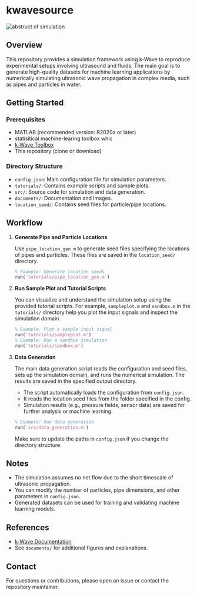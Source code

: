# kwavesource

![abstruct of simulation](./documents/pictures/multicombined_visualization_transparent.png)


## Overview

This repository provides a simulation framework using k-Wave to reproduce experimental setups involving ultrasound and fluids. The main goal is to generate high-quality datasets for machine learning applications by numerically simulating ultrasonic wave propagation in complex media, such as pipes and particles in water.

## Getting Started

### Prerequisites

- MATLAB (recommended version: R2020a or later)
- statisitical machine-learing toolbox whic
- [k-Wave Toolbox](https://www.k-wave.org/)
- This repository (clone or download)

### Directory Structure

- `config.json`: Main configuration file for simulation parameters.
- `tutorials/`: Contains example scripts and sample plots.
- `src/`: Source code for simulation and data generation.
- `documents/`: Documentation and images.
- `location_seed/`: Contains seed files for particle/pipe locations.

## Workflow

1. **Generate Pipe and Particle Locations**

   Use `pipe_location_gen.m` to generate seed files specifying the locations of pipes and particles. These files are saved in the `location_seed/` directory.

   ```matlab
   % Example: Generate location seeds
   run('tutorials/pipe_location_gen.m')
   ```

2. **Run Sample Plot and Tutorial Scripts**

   You can visualize and understand the simulation setup using the provided tutorial scripts. For example, `sampleplot.m` and `sandbox.m` in the `tutorials/` directory help you plot the input signals and inspect the simulation domain.

   ```matlab
   % Example: Plot a sample input signal
   run('tutorials/sampleplot.m')
   % Example: Run a sandbox simulation
   run('tutorials/sandbox.m')
   ```

3. **Data Generation**

   The main data generation script reads the configuration and seed files, sets up the simulation domain, and runs the numerical simulation. The results are saved in the specified output directory.

   - The script automatically loads the configuration from `config.json`.
   - It reads the location seed files from the folder specified in the config.
   - Simulation results (e.g., pressure fields, sensor data) are saved for further analysis or machine learning.

   ```matlab
   % Example: Run data generation
   run('src/data_generation.m')
   ```

   Make sure to update the paths in `config.json` if you change the directory structure.

## Notes

- The simulation assumes no net flow due to the short timescale of ultrasonic propagation.
- You can modify the number of particles, pipe dimensions, and other parameters in `config.json`.
- Generated datasets can be used for training and validating machine learning models.

## References

- [k-Wave Documentation](https://www.k-wave.org/documentation/)
- See `documents/` for additional figures and explanations.

## Contact

For questions or contributions, please open an issue or contact the repository maintainer.
